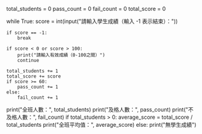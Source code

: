 total_students = 0
pass_count = 0
fail_count = 0
total_score = 0

while True:
    score = int(input("請輸入學生成績（輸入 -1 表示結束）："))
    
    if score == -1:
        break
    
    if score < 0 or score > 100:
        print("請輸入有效成績（0-100之間）")
        continue
    
    total_students += 1
    total_score += score
    if score >= 60:
        pass_count += 1
    else:
        fail_count += 1

print("全班人數：", total_students)
print("及格人數：", pass_count)
print("不及格人數：", fail_count)
if total_students > 0:
    average_score = total_score / total_students
    print("全班平均值：", average_score)
else:
    print("無學生成績")
